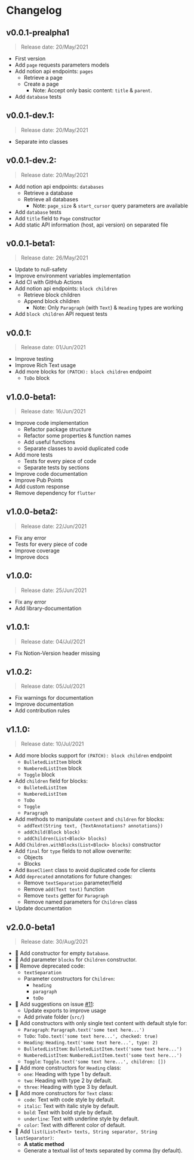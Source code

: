 # Changelog
## v0.0.1-prealpha1
> Release date: 20/May/2021
* First version
* Add `page` requests parameters models
* Add notion api endpoints: `pages`
  * Retrieve a page
  * Create a page
    * Note: Accept only basic content: `title` & `parent`.
* Add `database` tests

## v0.0.1-dev.1:
> Release date: 20/May/2021
* Separate into classes

## v0.0.1-dev.2:
> Release date: 20/May/2021
* Add notion api endpoints: `databases`
  * Retrieve a database
  * Retrieve all databases
    * Note: `page_size` & `start_cursor` query parameters are available
* Add `database` tests
* Add `title` field to `Page` constructor
* Add static API information (host, api version) on separated file

## v0.0.1-beta1:
> Release date: 26/May/2021
* Update to null-safety
* Improve environment variables implementation
* Add CI with GitHub Actions
* Add notion api endpoints: `block children`
  * Retrieve block children
  * Append block children
    * Note: Only `Paragraph` (with `Text`) & `Heading` types are working
* Add `block children` API request tests

## v0.0.1:
> Release date: 01/Jun/2021
* Improve testing
* Improve Rich Text usage
* Add more blocks for `(PATCH): block children` endpoint
  * `ToDo` block

## v1.0.0-beta1:
> Release date: 16/Jun/2021
* Improve code implementation
  * Refactor package structure
  * Refactor some properties & function names
  * Add useful functions
  * Separate classes to avoid duplicated code
* Add more tests
  * Tests for every piece of code
  * Separate tests by sections
* Improve code documentation
* Improve Pub Points
* Add custom response
* Remove dependency for `flutter`

## v1.0.0-beta2:
> Release date: 22/Jun/2021
* Fix any error
* Tests for every piece of code
* Improve coverage
* Improve docs

## v1.0.0:
> Release date: 25/Jun/2021
* Fix any error
* Add library-documentation

## v1.0.1:
> Release date: 04/Jul/2021
* Fix Notion-Version header missing

## v1.0.2:
> Release date: 05/Jul/2021
* Fix warnings for documentation
* Improve documentation
* Add contribution rules

## v1.1.0:
> Release date: 10/Jul/2021
* Add more blocks support for `(PATCH): block children` endpoint
  * `BulletedListItem` block
  * `NumberedListItem` block
  * `Toggle` block
* Add `children` field for blocks:
  * `BulletedListItem`
  * `NumberedListItem`
  * `ToDo`
  * `Toggle`
  * `Paragraph`
* Add methods to manipulate `content` and `children` for blocks:
  * `addText(String text, {TextAnnotations? annotations})`
  * `addChild(Block block)`
  * `addChildren(List<Block> blocks)`
* Add `Children.withBlocks(List<Block> blocks)` constructor
* Add `final` for `type` fields to not allow overwrite:
  * Objects
  * Blocks
* Add `BaseClient` class to avoid duplicated code for clients
* Add `deprecated` annotations for future changes:
  * Remove `textSeparation` parameter/field
  * Remove `add(Text text)` function
  * Remove `texts` getter for `Paragraph`
  * Remove named parameters for `Children` class
* Update documentation

## v2.0.0-beta1
> Release date: 30/Aug/2021
* 🐣 Add constructor for empty `Database`.
* 🐣 Add parameter `blocks` for `Children` constructor.
* 🍗 Remove deprecated code:
  * `textSeparation`
  * Parameter constructors for `Children`:
    * `heading`
    * `paragraph`
    * `toDo`
* 🐣 Add suggestions on issue [#11](https://github.com/jonathangomz/notion_api/issues/11):
  * Update exports to improve usage
  * Add private folder (`src/`)
* 🐣 Add constructors with only single text content with default style for:
  * `Paragraph`: `Paragraph.text('some text here...')`
  * `ToDo`: `ToDo.text('some text here...', checked: true)`
  * `Heading`: `Heading.text('some text here...', type: 2)`
  * `BulletedListItem`: `BulletedListItem.text('some text here...')`
  * `NumberedListItem`: `NumberedListItem.text('some text here...')`
  * `Toggle`: `Toggle.text('some text here...', children: [])`
* 🐣 Add more constructors for `Heading` class:
  * `one`: Heading with type 1 by default.
  * `two`: Heading with type 2 by default.
  * `three`: Heading with type 3 by default.
* 🐣 Add more constructors for `Text` class:
  * `code`: Text with code style by default.
  * `italic`: Text with italic style by default.
  * `bold`: Text with bold style by default.
  * `underline`: Text with underline style by default.
  * `color`: Text with different color of default.
* 🐣 Add `list(List<Text> texts, String separator, String lastSeparator)`:
  *  **A static method**
  *  Generate a textual list of texts separated by comma (by default).
